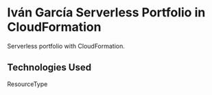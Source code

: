 # Iván García Serverless Portfolio in CloudFormation
Serverless portfolio with CloudFormation.

## Technologies Used

ResourceType

